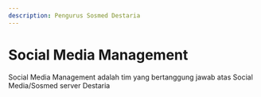 ```yaml
---
description: Pengurus Sosmed Destaria
---
```


# Social Media Management

Social Media Management adalah tim yang bertanggung jawab atas Social Media/Sosmed server Destaria&#x20;
